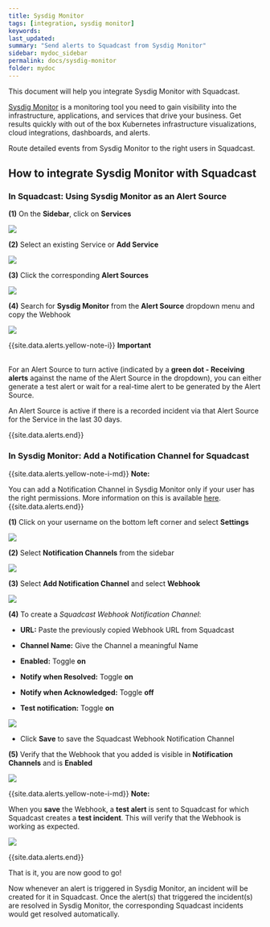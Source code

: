 ```yaml
---
title: Sysdig Monitor
tags: [integration, sysdig monitor]
keywords: 
last_updated: 
summary: "Send alerts to Squadcast from Sysdig Monitor"
sidebar: mydoc_sidebar
permalink: docs/sysdig-monitor
folder: mydoc
---
```


This document will help you integrate Sysdig Monitor with Squadcast.

[Sysdig Monitor](https://sysdig.com/products/monitor/) is a monitoring tool you need to gain visibility into the infrastructure, applications, and services that drive your business. Get results quickly with out of the box Kubernetes infrastructure visualizations, cloud integrations, dashboards, and alerts.

Route detailed events from Sysdig Monitor to the right users in Squadcast.

## How to integrate Sysdig Monitor with Squadcast

### In Squadcast: Using Sysdig Monitor as an Alert Source

**(1)** On the **Sidebar**, click on **Services**

![](images/integration_1-1.png)

**(2)** Select an existing Service or **Add Service** 

![](images/integration_1-2.png)

**(3)** Click the corresponding **Alert Sources**

![](images/integration_1.png)

**(4)** Search for **Sysdig Monitor** from  the **Alert Source** dropdown menu and copy the Webhook 

![](images/sysdig_1.png)

{{site.data.alerts.yellow-note-i}}
<b>Important</b><br/><br/>
<p>For an Alert Source to turn active (indicated by a <b>green dot - Receiving alerts</b> against the name of the Alert Source in the dropdown), you can either generate a test alert or wait for a real-time alert to be generated by the Alert Source.</p>
<p>An Alert Source is active if there is a recorded incident via that Alert Source for the Service in the last 30 days.</p>
{{site.data.alerts.end}}

### In Sysdig Monitor: Add a Notification Channel for Squadcast

{{site.data.alerts.yellow-note-i-md}}
**Note:**

You can add a Notification Channel in Sysdig Monitor only if your user has the right permissions. More information on this is available [here](https://docs.sysdig.com/en/set-up-notification-channels.html).
{{site.data.alerts.end}}

**(1)** Click on your username on the bottom left corner and select **Settings** 

![](images/sysdig_2.png)

**(2)** Select **Notification Channels** from the sidebar

![](images/sysdig_3.png)

**(3)** Select **Add Notification Channel** and select **Webhook**

![](images/sysdig_4.png)

**(4)** To create a _Squadcast Webhook Notification Channel_: 

- **URL:** Paste the previously copied Webhook URL from Squadcast

- **Channel Name:** Give the Channel a meaningful Name

- **Enabled:** Toggle **on**

- **Notify when Resolved:**  Toggle **on**

- **Notify when Acknowledged:**  Toggle **off**

- **Test notification:** Toggle **on** 

![](images/sysdig_5.png)

- Click **Save** to save the Squadcast Webhook Notification Channel

**(5)** Verify that the Webhook that you added is visible in **Notification Channels** and is **Enabled**

![](images/sysdig_6.png)

{{site.data.alerts.yellow-note-i-md}}
**Note:**

When you **save** the Webhook, a **test alert** is sent to Squadcast for which Squadcast creates a **test incident**. This will verify that the Webhook is working as expected.

![](images/sysdig_7.png)

{{site.data.alerts.end}}

That is it, you are now good to go!

Now whenever an alert is triggered in Sysdig Monitor, an incident will be created for it in Squadcast. Once the alert(s) that triggered the incident(s) are resolved in Sysdig Monitor, the corresponding Squadcast incidents would get resolved automatically.